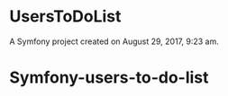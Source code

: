 UsersToDoList
=============

A Symfony project created on August 29, 2017, 9:23 am.
# Symfony-users-to-do-list

